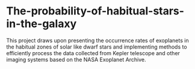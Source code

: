 # The-probability-of-habitual-stars-in-the-galaxy
This project draws upon presenting the occurrence rates of exoplanets in the habitual zones of solar like dwarf stars and implementing methods to efficiently process the data collected from Kepler telescope and other imaging systems based on the NASA Exoplanet Archive. 
